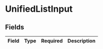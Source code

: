 # UnifiedListInput


## Fields

| Field       | Type        | Required    | Description |
| ----------- | ----------- | ----------- | ----------- |